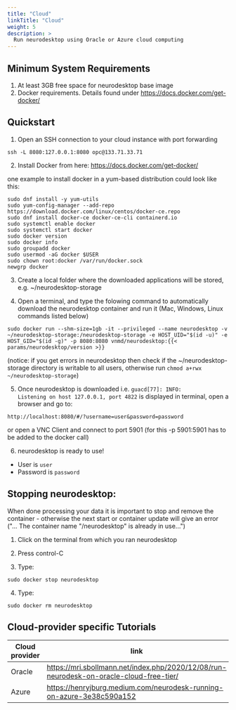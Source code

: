 ```yaml
---
title: "Cloud"
linkTitle: "Cloud"
weight: 5
description: >
  Run neurodesktop using Oracle or Azure cloud computing
---
```


## Minimum System Requirements
1. At least 3GB free space for neurodesktop base image
2. Docker requirements. Details found under https://docs.docker.com/get-docker/

## Quickstart
1. Open an SSH connection to your cloud instance with port forwarding
```
ssh -L 8080:127.0.0.1:8080 opc@133.71.33.71
```

2. Install Docker from here: https://docs.docker.com/get-docker/ 

one example to install docker in a yum-based distribution could look like this:
```
sudo dnf install -y yum-utils 
sudo yum-config-manager --add-repo https://download.docker.com/linux/centos/docker-ce.repo
sudo dnf install docker-ce docker-ce-cli containerd.io
sudo systemctl enable docker
sudo systemctl start docker
sudo docker version
sudo docker info
sudo groupadd docker
sudo usermod -aG docker $USER
sudo chown root:docker /var/run/docker.sock
newgrp docker
```

3. Create a local folder where the downloaded applications will be stored, e.g. ~/neurodesktop-storage

4. Open a terminal, and type the folowing command to automatically download the neurodesktop container and run it (Mac, Windows, Linux commands listed below) 

```
sudo docker run --shm-size=1gb -it --privileged --name neurodesktop -v ~/neurodesktop-storage:/neurodesktop-storage -e HOST_UID="$(id -u)" -e HOST_GID="$(id -g)" -p 8080:8080 vnmd/neurodesktop:{{< params/neurodesktop/version >}}
```
(notice: if you get errors in neurodesktop then check if the ~/neurodesktop-storage directory is writable to all users, otherwise run `chmod a+rwx ~/neurodesktop-storage`)

5. Once neurodesktop is downloaded i.e. `guacd[77]: INFO:        Listening on host 127.0.0.1, port 4822` is displayed in terminal, open a browser and go to:
```
http://localhost:8080/#/?username=user&password=password
```
or open a VNC Client and connect to port 5901 (for this -p 5901:5901 has to be added to the docker call)

6. neurodesktop is ready to use!
- User is `user`
- Password is `password`

## Stopping neurodesktop:
When done processing your data it is important to stop and remove the container - otherwise the next start or container update will give an error ("... The container name "/neurodesktop" is already in use...")
1. Click on the terminal from which you ran neurodesktop

2. Press control-C

3. Type:
```
sudo docker stop neurodesktop
```
4. Type:
```
sudo docker rm neurodesktop
```


## Cloud-provider specific Tutorials 
| Cloud provider | link                                                                                    |
|----------------|-----------------------------------------------------------------------------------------|
| Oracle         | https://mri.sbollmann.net/index.php/2020/12/08/run-neurodesk-on-oracle-cloud-free-tier/ |
| Azure          | https://henryjburg.medium.com/neurodesk-running-on-azure-3e38c590a152                   |
